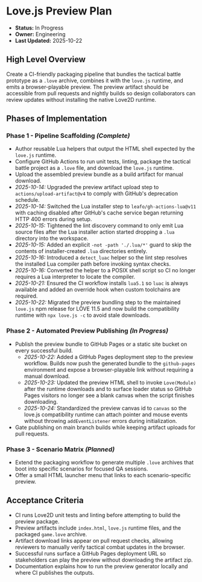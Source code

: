 # Love.js Preview Plan

- **Status:** In Progress
- **Owner:** Engineering
- **Last Updated:** 2025-10-22

## High Level Overview
Create a CI-friendly packaging pipeline that bundles the tactical battle prototype as a `.love` archive, combines it with the `love.js` runtime, and emits a browser-playable preview. The preview artifact should be accessible from pull requests and nightly builds so design collaborators can review updates without installing the native Love2D runtime.

## Phases of Implementation

### Phase 1 - Pipeline Scaffolding *(Complete)*
- Author reusable Lua helpers that output the HTML shell expected by the `love.js` runtime.
- Configure GitHub Actions to run unit tests, linting, package the tactical battle project as a `.love` file, and download the `love.js` runtime.
- Upload the assembled preview bundle as a build artifact for manual download.
- *2025-10-14:* Upgraded the preview artifact upload step to `actions/upload-artifact@v4` to comply with GitHub's deprecation schedule.
- *2025-10-14:* Switched the Lua installer step to `leafo/gh-actions-lua@v11` with caching disabled after GitHub's cache service began returning HTTP 400 errors during setup.
- *2025-10-15:* Tightened the lint discovery command to only emit Lua source files after the Lua installer action started dropping a `.lua` directory into the workspace.
- *2025-10-15:* Added an explicit `-not -path './.lua/*'` guard to skip the contents of installer-created `.lua` directories entirely.
- *2025-10-16:* Introduced a `detect_luac` helper so the lint step resolves the installed Lua compiler path before invoking syntax checks.
- *2025-10-16:* Converted the helper to a POSIX shell script so CI no longer requires a Lua interpreter to locate the compiler.
- *2025-10-21:* Ensured the CI workflow installs `lua5.1` so `luac` is always available and added an override hook when custom toolchains are required.
- *2025-10-22:* Migrated the preview bundling step to the maintained `love.js` npm release for LÖVE 11.5 and now build the compatibility runtime with `npx love.js -c` to avoid stale downloads.

### Phase 2 - Automated Preview Publishing *(In Progress)*
- Publish the preview bundle to GitHub Pages or a static site bucket on every successful build.
    - *2025-10-22:* Added a GitHub Pages deployment step to the preview workflow. Builds now push the generated bundle to the `github-pages` environment and expose a browser-playable link without requiring a manual download.
    - *2025-10-23:* Updated the preview HTML shell to invoke `Love(Module)` after the runtime downloads and to surface loader status so GitHub Pages visitors no longer see a blank canvas when the script finishes downloading.
    - *2025-10-24:* Standardized the preview canvas id to `canvas` so the love.js compatibility runtime can attach pointer and mouse events without throwing `addEventListener` errors during initialization.
- Gate publishing on main branch builds while keeping artifact uploads for pull requests.

### Phase 3 - Scenario Matrix *(Planned)*
- Extend the packaging workflow to generate multiple `.love` archives that boot into specific scenarios for focused QA sessions.
- Offer a small HTML launcher menu that links to each scenario-specific preview.

## Acceptance Criteria
- CI runs Love2D unit tests and linting before attempting to build the preview package.
- Preview artifacts include `index.html`, `love.js` runtime files, and the packaged `game.love` archive.
- Artifact download links appear on pull request checks, allowing reviewers to manually verify tactical combat updates in the browser.
- Successful runs surface a GitHub Pages deployment URL so stakeholders can play the preview without downloading the artifact zip.
- Documentation explains how to run the preview generator locally and where CI publishes the outputs.
